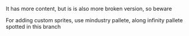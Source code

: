 It has more content, but is is also more broken version, so beware

For adding custom sprites, use mindustry pallete, along infinity pallete spotted in this branch
